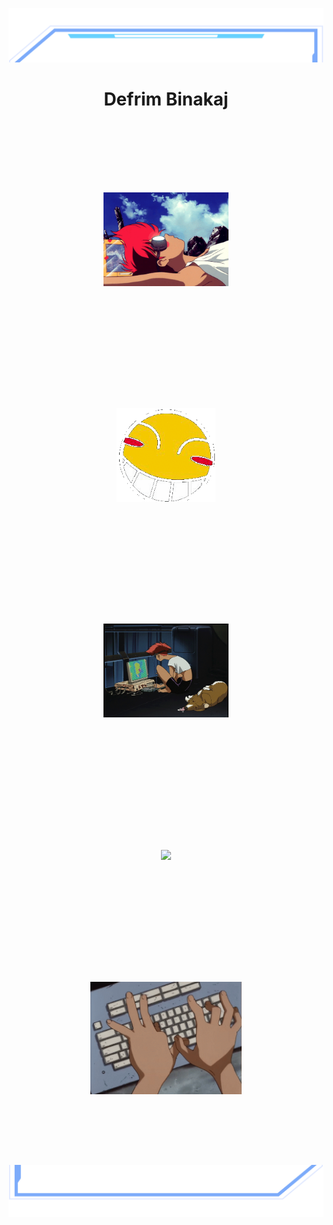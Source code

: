 <!-- Top HUD Image -->
![Top HUD](https://github.com/DefrimBinakaj/media/blob/main/hudTrapezoidTop.png?raw=true)

<div align="center">
    <!-- Main Title and Typing SVG -->
    <h1>Defrim Binakaj</h1>
    <img alt="" src="https://readme-typing-svg.herokuapp.com?lines=Student+of+programming+✏️;Self+hoster+💿;Linux+admirer+🐧;FOSS+devotee+📖;&center=true&width=500&height=45">
</div>

<!-- Centered GIFs with Margin -->
<div align="center">
    <img src="https://github.com/DefrimBinakaj/media/blob/main/edSky.gif?raw=true" height="150px" style="margin: 96px;"/>
    <img src="https://github.com/DefrimBinakaj/media/blob/main/edHaxEdited.gif?raw=true" height="150px" style="margin: 96px;"/>
    <img src="https://github.com/DefrimBinakaj/media/blob/main/edType.gif?raw=true" height="150px" style="margin: 96px;"/>
</div>

<!-- Clearing float effect -->
<div style="clear: both;"></div>
<br>

<!-- Centered Languages API Stats and GIF -->
<div align="center">
    <img src="https://github-readme-stats.vercel.app/api/top-langs/?username=DefrimBinakaj&layout=compact&theme=tokyonight&border_color=1DA1F2&title_color=1DA1F2&text_color=a7a1ff&langs_count=12&hide_progress=true" style="margin: 96px;"/>
    <img src="https://github.com/DefrimBinakaj/media/blob/main/monkaType.gif?raw=true" height="180px" style="margin: 96px;"/>
</div>

<!-- Bottom HUD Image -->
![Bottom HUD](https://github.com/DefrimBinakaj/media/blob/main/hudTrapezoidDown.png?raw=true)
